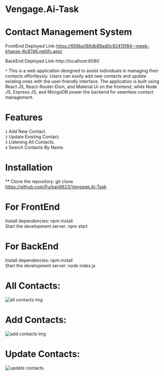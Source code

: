 # Vengage.Ai-Task

# Contact Management System

 FrontEnd Deployed Link-https://656ba186db89ad0c92415f84--meek-khapse-8c8746.netlify.app/


 BackEnd Deployed Link-http://localhost:8080


`*` This is a web application designed to assist individuals in managing their contacts effortlessly. Users can easily add new contacts and update existing ones with the user-friendly interface. The application is built using React JS, React-Router-Dom, and Material Ui on the frontend, while Node JS, Express JS, and MongoDB power the backend for seamless contact management.

# Features
`1` Add New Contact. <br>
`2` Update Existing Contact. <br>
`3` Listening All Contacts. <br>
`4` Search Contacts By Name.
 
 
# Installation

** Clone the repository: git clone https://github.com/Furkan9623/Vengage.Ai-Task

# For FrontEnd
 Install dependencies: npm install <br>
 Start the development server: npm start
 
# For BackEnd
 Install dependencies: npm install <br>
 Start the development server: node index.js
 
 
# All Contacts:
  
 ![all contacts img](https://github.com/Furkan9623/Vengage.Ai-Task/assets/109727423/f3c0b866-bc5e-4788-9f1b-514e82d9580d)

 # Add Contacts:

 ![add contacts img](https://github.com/Furkan9623/Vengage.Ai-Task/assets/109727423/e9998330-3792-4e85-8d84-5a075545140d)

 # Update Contacts:

 ![update contacts](https://github.com/Furkan9623/Vengage.Ai-Task/assets/109727423/7ba66826-0c33-4d6b-9bc9-74ec2c2b109f)

